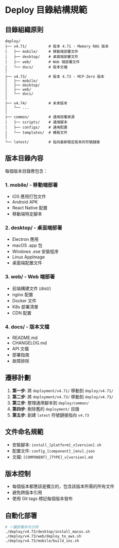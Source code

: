 # Deploy 目錄結構規範

## 目錄組織原則

```
deploy/
├── v4.71/          # 版本 4.71 - Memory RAG 版本
│   ├── mobile/     # 移動端部署文件
│   ├── desktop/    # 桌面端部署文件
│   ├── web/        # Web 端部署文件
│   └── docs/       # 版本文檔
│
├── v4.73/          # 版本 4.73 - MCP-Zero 版本
│   ├── mobile/     
│   ├── desktop/    
│   ├── web/        
│   └── docs/       
│
├── v4.74/          # 未來版本
│   └── ...
│
├── common/         # 通用部署資源
│   ├── scripts/    # 通用腳本
│   ├── configs/    # 通用配置
│   └── templates/  # 模板文件
│
└── latest/         # 指向最新穩定版本的符號鏈接
```

## 版本目錄內容

每個版本目錄應包含：

### 1. mobile/ - 移動端部署
- iOS 應用打包文件
- Android APK
- React Native 配置
- 移動端特定腳本

### 2. desktop/ - 桌面端部署  
- Electron 應用
- macOS .app 包
- Windows .exe 安裝程序
- Linux AppImage
- 桌面端配置文件

### 3. web/ - Web 端部署
- 前端構建文件 (dist/)
- nginx 配置
- Docker 文件
- K8s 部署清單
- CDN 配置

### 4. docs/ - 版本文檔
- README.md
- CHANGELOG.md
- API 文檔
- 部署指南
- 故障排除

## 遷移計劃

1. **第一步**: 將 `deployment/v4.71/` 移動到 `deploy/v4.71/`
2. **第二步**: 將 `deployment/v4.73/` 移動到 `deploy/v4.73/`
3. **第三步**: 整理通用腳本到 `deploy/common/`
4. **第四步**: 刪除舊的 `deployment/` 目錄
5. **第五步**: 創建 `latest` 符號鏈接指向 `v4.73`

## 文件命名規範

- 安裝腳本: `install_[platform]_v[version].sh`
- 配置文件: `config_[component]_[env].json`
- 文檔: `[COMPONENT]_[TYPE]_v[version].md`

## 版本控制

- 每個版本都應該是獨立的，包含該版本所需的所有文件
- 避免跨版本引用
- 使用 Git tags 標記每個版本發布

## 自動化部署

```bash
# 一鍵部署命令示例
./deploy/v4.73/desktop/install_macos.sh
./deploy/v4.73/web/deploy_to_aws.sh
./deploy/v4.73/mobile/build_ios.sh
```